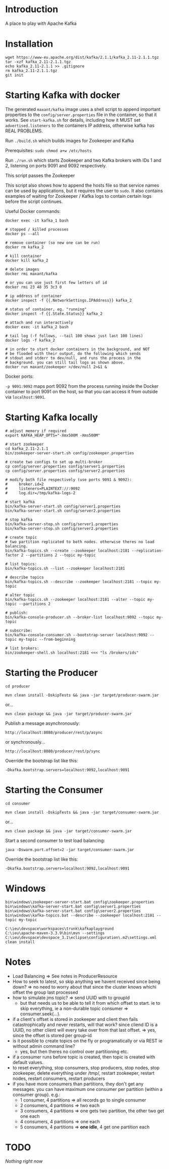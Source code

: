 # Introduction

A place to play with Apache Kafka


# Installation

    wget https://www-eu.apache.org/dist/kafka/2.1.1/kafka_2.11-2.1.1.tgz
    tar -xzf kafka_2.11-2.1.1.tgz
    echo kafka_2.11-2.1.1 >> .gitignore
    rm kafka_2.11-2.1.1.tgz
    git init

# Starting Kafka with docker

The generated `maxant/kafka` image uses a shell script to append important properties to the
`config/server.properties` file in the container, so that it works.
See `start-kafka.sh` for details, including how it MUST set
`advertised.listeners` to the containers IP address, otherwise kafka has
REAL PROBLEMS.

Run `./build.sh` which builds images for Zookeeper and Kafka

Prerequisites: `sudo chmod a+w /etc/hosts`

Run `./run.sh` which starts Zookeeper and two Kafka brokers with IDs 1 and 2,
listening on ports 9091 and 9092 respectively.

This script passes the Zookeeper

This script also shows how to append the hosts file so that service names can
be used by applications, but it requires the user to `sudo`. It also contains
examples of waiting for Zookeeper / Kafka logs to contain certain logs before
the script continues.

Useful Docker commands:

    docker exec -it kafka_1 bash

    # stopped / killed processes
    docker ps --all

    # remove container (so new one can be run)
    docker rm kafka_2

    # kill container
    docker kill kafka_2

    # delete images
    docker rmi maxant/kafka

    # or you can use just first few letters of id
    docker rmi 23 48 35 3c3 0

    # ip address of container
    docker inspect -f {{.NetworkSettings.IPAddress}} kafka_2

    # status of container, eg. "running"
    docker inspect -f {{.State.Status}} kafka_2

    # attach and run interactively
    docker exec -it kafka_2 bash

    # tail log (-f follows, --tail 100 shows just last 100 lines)
    docker logs -f kafka_2

    # in order to start docker containers in the background, and NOT
    # be flooded with their output, do the following which sends
    # stdout and stderr to dev/null, and runs the process in the
    # background. you can still tail logs as shown above.
    docker run maxant/zookeeper >/dev/null 2>&1 &


Docker ports:

`-p 9091:9092` maps port 9092 from the process running inside the Docker container
to port 9091 on the host, so that you can access it from outside via `localhost:9091`.

# Starting Kafka locally

    # adjust memory if required
    export KAFKA_HEAP_OPTS="-Xmx500M -Xms500M"

    # start zookeeper
    cd kafka_2.11-2.1.1
    bin/zookeeper-server-start.sh config/zookeeper.properties

    # create two configs to set up multi-broker 
    cp config/server.properties config/server1.properties 
    cp config/server.properties config/server2.properties 

    # modify both file respectively (use ports 9091 & 9092):
    #     broker.id=2
    #     listeners=PLAINTEXT://:9092
    #     log.dir=/tmp/kafka-logs-2

    # start kafka
    bin/kafka-server-start.sh config/server1.properties
    bin/kafka-server-start.sh config/server2.properties

    # stop kafka
    bin/kafka-server-stop.sh config/server1.properties
    bin/kafka-server-stop.sh config/server2.properties

    # create topic
    # two partition replicated to both nodes. otherwise theres no load balancing.
    bin/kafka-topics.sh --create --zookeeper localhost:2181 --replication-factor 2 --partitions 2 --topic my-topic

    # list topics:
    bin/kafka-topics.sh --list --zookeeper localhost:2181

    # describe topics
    bin/kafka-topics.sh --describe --zookeeper localhost:2181 --topic my-topic

    # alter topic
    bin/kafka-topics.sh --zookeeper localhost:2181 --alter --topic my-topic --partitions 2

    # publish:
    bin/kafka-console-producer.sh --broker-list localhost:9092 --topic my-topic

    # subscribe:
    bin/kafka-console-consumer.sh --bootstrap-server localhost:9092 --topic my-topic --from-beginning

    # list brokers:
    bin/zookeeper-shell.sh localhost:2181 <<< "ls /brokers/ids"


# Starting the Producer

    cd producer

    mvn clean install -DskipTests && java -jar target/producer-swarm.jar

or...

    mvn clean package && java -jar target/producer-swarm.jar

Publish a message asynchronously:

    http://localhost:8080/producer/rest/p/async

or synchronously...

    http://localhost:8080/producer/rest/p/sync

Override the bootstrap list like this:

    -Dkafka.bootstrap.servers=localhost:9092,localhost:9091

# Starting the Consumer

    cd consumer

    mvn clean install -DskipTests && java -jar target/consumer-swarm.jar

or...

    mvn clean package && java -jar target/consumer-swarm.jar

Start a second consumer to test load balancing:

    java -Dswarm.port.offset=2 -jar target/consumer-swarm.jar

Override the bootstrap list like this:

    -Dkafka.bootstrap.servers=localhost:9092,localhost:9091

# Windows

    bin\windows\zookeeper-server-start.bat config\zookeeper.properties
    bin\windows\kafka-server-start.bat config\server1.properties
    bin\windows\kafka-server-start.bat config\server2.properties
    bin\windows\kafka-topics.bat --describe --zookeeper localhost:2181 --topic my-topic

    C:\ieu\devspace\workspaces\trunk\kafkaplayground
    C:\ieu\apache-maven-3.3.9\bin\mvn --settings C:\ieu\devspace\devspace_3.1\eclipse\configuration\.m2\settings.xml clean install


# Notes

- Load Balancing => See notes in ProducerResource
- How to seek to latest, so skip anything we havent received since being down? => no need to worry about that since the cluster knows whichi offset the group last processed
- how to simulate jms topic? => send UUID with to groupId
    - but that needs us to be able to tell it from which offset to start. ie to skip everything, ie a non-durable topic consumer => consumer.seek(...).
- if a client's offset is stored in zookeeper and client then fails catastrophically and never restarts, will that work? since cliend ID is a UUID, no other client will every take over from that last offset. => yes, since the offset is stored per group-id
- is it possible to create topics on the fly or programatically or via REST ie without admin command line?
    - yes, but then theres no control over partitioning etc.
- if a consumer runs before topic is created, then topic is created with default values.
- to reset everything, stop consumers, stop producers, stop nodes, stop zookeeper, delete everything under /tmp/, restart zookeeper, restart nodes, restart consumers, restart producers
- if you have more consumers than partitions, they don't get any messages. you can have maximum one
  consumer per partition (within a consumer group). e.g.:
  - 1 consumer,  4 partitions => all records go to single consumer
  - 2 consumers, 4 partitions => two each
  - 3 consumers, 4 partitions => one gets two partition, the other two get one each
  - 4 consumers, 4 partitions => one each
  - 5 consumers, 4 partitions => **one idle**, 4 get one partition each

# TODO

_Nothing right now_

